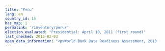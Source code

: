 ```yaml
---
title: "Peru"
lang: en
country_id: 16
has_map: 1
permalink: '/inventory/peru/'
election_evaluated: "Presidential: April 10, 2011 (first round)"
last_checked: 2015-02-03
open_data_information: "<p>World Bank Data Readiness Assessment, 2013 (Looks at Gov measures for Open Data initiative): <a target=_blank href=http://data.worldbank.org/sites/default/files/1/odra-peru-final-.pdf>http://data.worldbank.org/sites/default/files/1/odra-peru-final-.pdf</a><br>Open government partnership: <a target=_blank href=http://www.opengovpartnership.org/country/peru>http://www.opengovpartnership.org/country/peru</a><br>INFOgob website</p>"
---
```

